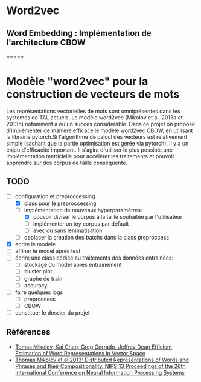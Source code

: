# Word2vec
## Word Embedding : Implémentation de l'architecture CBOW
=====

# Modèle "word2vec" pour la construction de vecteurs de mots

Les représentations vectorielles de mots sont omniprésentes dans les systèmes de TAL actuels. Le modèle word2vec (Mikolov et al.
2013a et 2013b) notamment a eu un succès considérable. Dans ce projet on propose d'implémenter de
manière efficace le modèle word2vec CBOW, en utilisant la librairie pytorch.Si l'algorithme de
calcul des vecteurs est relativement simple (sachant que la partie optimisation est gérée via pytorch), il y a
un enjeu d'efficacité important. Il s'agira d'utiliser le plus possible une implémentation matricielle
pour accélérer les traitements et pouvoir apprendre sur des corpus de taille conséquente.

## TODO

- [ ] configuration et preproccessing
  - [x] class pour le preproccessing
  - [ ] implémentation de nouveaux hyperparamètres:
    - [x] pouvoir diviser le corpus à la taille souhaitée par l'utilisateur
    - [ ] implémenter un toy corpus par défault
    - [ ] avec ou sans lemmatisation
  - [ ] deplacer la création des batchs dans la class preproccess

- [x] ecrire le modèle
- [ ] affiner le model après test
- [ ] écrire une class dédiée au traitements des données entrainées:
  - [ ] stockage du model après entrainement
  - [ ] cluster plot
  - [ ] graphe de train
  - [ ] accuracy
- [ ] faire quelques logs
  - [ ] preproccess
  - [ ] CBOW

- [ ] constituer le dossier du projet

## Références

- [Tomas Mikolov, Kai Chen, Greg Corrado, Jeffrey Dean Efficient Estimation of Word Representations in Vector Space](https://arxiv.org/abs/1301.3781)
- [Thomas Mikolov et al 2013: Distributed Representations of Words and Phrases and their Compositionality. NIPS'13 Proceedings of the 26th International Conference on Neural Information Processing Systems](https://papers.nips.cc/paper/5021-distributed-representations-of-words-and-phrases-and-their-compositionality.pdf)

